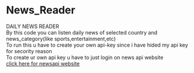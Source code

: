 # News_Reader
DAILY NEWS READER                                                                                                                                                                         
By this code you can listen daily news of selected country and news_category(like sports,entertainment,etc)                                                            
To run this u have to create your own api-key since i have hided my api key for secority reason                                                                                                                                                                                    
To create ur own api key u have to just login on news api website                                                                                                                         
[click here for newsapi website](https://newsapi.org)
